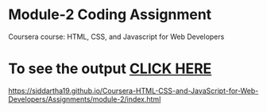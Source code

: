 

# Module-2 Coding Assignment

Coursera course: HTML, CSS, and Javascript for Web Developers

# To see the output [CLICK HERE](https://henry-1603.github.io/m_2/index.html)
https://siddartha19.github.io/Coursera-HTML-CSS-and-JavaScript-for-Web-Developers/Assignments/module-2/index.html

